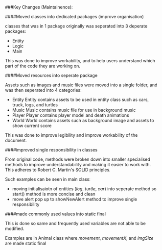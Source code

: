 ###Key Changes (Maintainence):

####Moved classes into dedicated packages (improve organisation)

classes that was in 1 package originally was seperated into 3 deperate packages:
* Entity
* Logic
* Main

This was done to improve workability, and to help users understand which part of the code they are working on.

####Moved resources into seperate package

Assets such as images and music files were moved into a single folder, and was then seperated into 4 categories:

* Entity
	Entity contains assets to be used in entity class such as cars, truck, logs, and turtles
* Music
	Music contains music file for use in background music
* Player
	Player contains player model and death animations
* World
	World contains assets such as background image and assets to show current score

This was done to improve legibility and improve workability of the document.

####improved single responsibility in classes

From original code, methods were broken down into smaller specialised methods to improve understandability and making it easier to work with.
This adheres to Robert C. Martin's SOLID principles.

Such examples can be seen in main class:
* moving initialisaiotn of entities (_log_, _turtle_, _car_) into seperate method so start() method is more concise and clean
* move alert pop up to showNewAlert method to improve single responsibility

####made commonly used values into static final

This is done so same and frequently used variables are not able to be modified.

Examples are in Animal class where _movement_, _movementX_, and _imgSize_ are made static final

